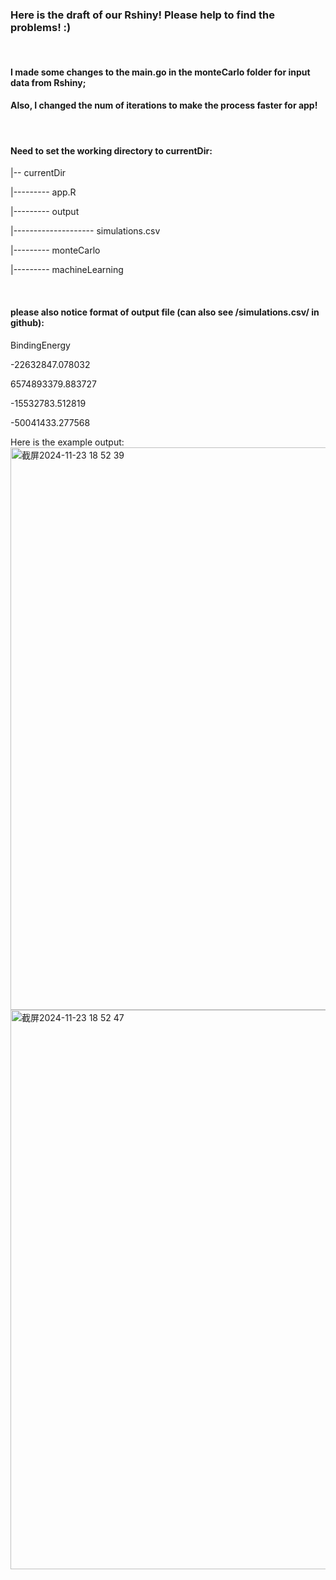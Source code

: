 ### Here is the draft of our Rshiny! Please help to find the problems! :)
<br>

#### I made some changes to the main.go in the monteCarlo folder for input data from Rshiny;
#### Also, I changed the num of iterations to make the process faster for app!

<br>

#### Need to set the working directory to currentDir:

|-- currentDir

|--------- app.R

|--------- output

|-------------------- simulations.csv

|--------- monteCarlo

|--------- machineLearning

<br>

#### please also notice format of output file (can also see /simulations.csv/ in github):

BindingEnergy

-22632847.078032

6574893379.883727

-15532783.512819

-50041433.277568



Here is the example output:
<img width="900" alt="截屏2024-11-23 18 52 39" src="https://github.com/user-attachments/assets/c9c2c905-7d44-4403-9acc-8cbf9e5f8bd2">
<img width="895" alt="截屏2024-11-23 18 52 47" src="https://github.com/user-attachments/assets/91325936-462e-4a6c-b81d-cc213a31e4e1">

